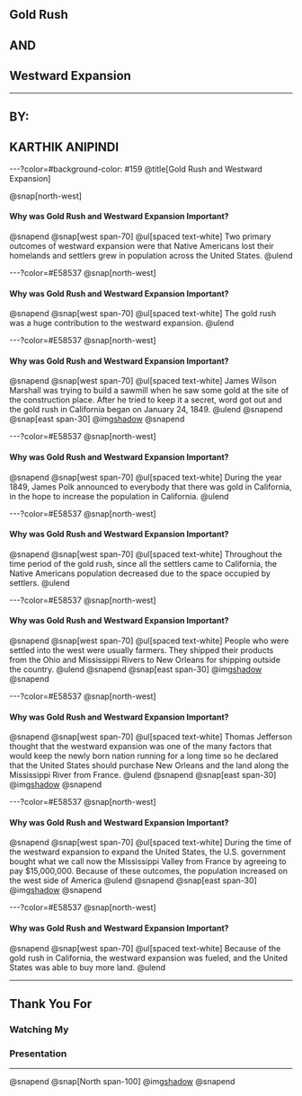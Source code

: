 ## Gold Rush
## AND
## Westward Expansion

---

##  BY: 
## KARTHIK ANIPINDI


---?color=#background-color: #159
@title[Gold Rush and Westward Expansion]

@snap[north-west]
#### Why was Gold Rush and Westward Expansion Important?
@snapend
@snap[west span-70]
@ul[spaced text-white]
Two primary outcomes of westward expansion were that Native Americans lost their homelands and settlers grew in population across the United States.
@ulend


---?color=#E58537
@snap[north-west]
#### Why was Gold Rush and Westward Expansion Important?
@snapend
@snap[west span-70]
@ul[spaced text-white]
The gold rush was a huge contribution to the westward expansion.
@ulend


---?color=#E58537
@snap[north-west]
#### Why was Gold Rush and Westward Expansion Important?
@snapend
@snap[west span-70]
@ul[spaced text-white]
James Wilson Marshall was trying to build a sawmill when he saw some gold at the site of the construction place. After he tried to keep it a secret, word got out and the gold rush in California began on January 24, 1849.
@ulend
@snapend
@snap[east span-30]
@img[shadow](assets/img/suttersmill-56cf23ba5f9b5879cc632189.jpg)
@snapend


---?color=#E58537
@snap[north-west]
#### Why was Gold Rush and Westward Expansion Important?
@snapend
@snap[west span-70]
@ul[spaced text-white]
During the year 1849, James Polk announced to everybody that there was gold in California, in the hope to increase the population in California. 
@ulend


---?color=#E58537
@snap[north-west]
#### Why was Gold Rush and Westward Expansion Important?
@snapend
@snap[west span-70]
@ul[spaced text-white]
Throughout the time period of the gold rush, since all the settlers came to California, the Native Americans population decreased due to the space occupied by settlers. 
@ulend

---?color=#E58537
@snap[north-west]
#### Why was Gold Rush and Westward Expansion Important?
@snapend
@snap[west span-70]
@ul[spaced text-white]
People who were settled into the west were usually farmers. They shipped their products from the Ohio and Mississippi Rivers to New Orleans for shipping outside the country. 
@ulend
@snapend
@snap[east span-30]
@img[shadow](assets/img/img-3.jpg)
@snapend


---?color=#E58537
@snap[north-west]
#### Why was Gold Rush and Westward Expansion Important?
@snapend
@snap[west span-70]
@ul[spaced text-white]
Thomas Jefferson thought that the westward expansion was one of the many factors that would keep the newly born nation running for a long time so he declared that the United States should purchase New Orleans and the land along the Mississippi River from France. 
@ulend
@snapend
@snap[east span-30]
@img[shadow](assets/img/download.jpeg)
@snapend

---?color=#E58537
@snap[north-west]
#### Why was Gold Rush and Westward Expansion Important?
@snapend
@snap[west span-70]
@ul[spaced text-white]
During the time of the westward expansion to expand the United States, the U.S. government bought what we call now the Mississippi Valley from France by agreeing to pay $15,000,000. Because of these outcomes, the population increased on the west side of America
@ulend
@snapend
@snap[east span-30]
@img[shadow](assets/img/download.jpeg)
@snapend

---?color=#E58537
@snap[north-west]
#### Why was Gold Rush and Westward Expansion Important?
@snapend
@snap[west span-70]
@ul[spaced text-white]
Because of the gold rush in California, the westward expansion was fueled, and the United States was able to buy more land. 
@ulend





---

## Thank You For 
### Watching My
### Presentation 

---

@snapend
@snap[North span-100]
@img[shadow](assets/img/09dc4edba32d20bfa02d9159556712ea--stage-musical-bye-bye-birdie.jpg)
@snapend

























